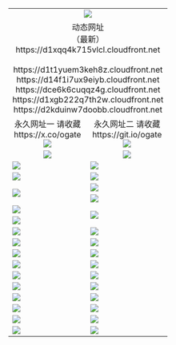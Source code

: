 ﻿<table>
  <tr></tr>
  <tr><td colspan=2 align=center><img src="https://d1xqq4k715vlcl.cloudfront.net/Up/oGate.jpg" /></td></tr>
  <tr><td colspan=2 align=center>动态网址<br/>（最新）
<br>https://d1xqq4k715vlcl.cloudfront.net
<br>
<br>https://d1t1yuem3keh8z.cloudfront.net
<br>https://d14f1i7ux9eiyb.cloudfront.net
<br>https://dce6k6cuqqz4g.cloudfront.net
<br>https://d1xgb222q7th2w.cloudfront.net
<br>https://d2kduinw7doobb.cloudfront.net
    </td>
  </tr>
  <tr>
    <td align=center>永久网址一 请收藏<br/>https://x.co/ogate<br><a href="https://d1xqq4k715vlcl.cloudfront.net/Up/0WMGDL1.png"><img src="https://d1xqq4k715vlcl.cloudfront.net/Up/0WMGD1.png" /></a></td>
    <td align=center>永久网址二 请收藏<br/>https://git.io/ogate<br><a href="https://d1xqq4k715vlcl.cloudfront.net/Up/0WMGDL2.png"><img src="https://d1xqq4k715vlcl.cloudfront.net/Up/0WMGD2.png" /></a></td>
  </tr>
  <tr>
    <td align=center><a href="https://d1xqq4k715vlcl.cloudfront.net/?from=github"><img src="https://d1xqq4k715vlcl.cloudfront.net/Up/0WMPG.jpg" /></a></td>
    <td align=center><a href="https://d1xqq4k715vlcl.cloudfront.net/ogUP.aspx?name=0oGate.apk&from=github"><img src="https://d1xqq4k715vlcl.cloudfront.net/Up/0WMAZ.jpg" /></a></td>
  </tr>
  <tr>
    <td><a href="https://d1xqq4k715vlcl.cloudfront.net/oNote.aspx?id=oGate&from=github" target="_blank"><img src="https://d1xqq4k715vlcl.cloudfront.net/Up/0WCYY.jpg" /></a></td>
    <td><a href="https://d1xqq4k715vlcl.cloudfront.net/oNote.aspx?id=oNote&from=github" target="_blank"><img src="https://d1xqq4k715vlcl.cloudfront.net/Up/0WZTT.jpg" /></a></td>
  </tr>
  <tr>
    <td><a href="https://d1xqq4k715vlcl.cloudfront.net/ogDY.aspx?from=github" target="_blank"><img src="https://d1xqq4k715vlcl.cloudfront.net/Up/DY.jpg"/></a></td>
    <td><a href="https://d1xqq4k715vlcl.cloudfront.net/ogST.aspx?from=github" target="_blank"><img src="https://d1xqq4k715vlcl.cloudfront.net/Up/ST.jpg"/></a></td>
  </tr>
  <tr>
    <td rowspan=2><a href="https://d1xqq4k715vlcl.cloudfront.net/ogUP.aspx?name=WJ.mp4&from=github" target="_blank"><img src="https://d1xqq4k715vlcl.cloudfront.net/Up/WJ.jpg" /></a></td>
    <td><a href="https://d1xqq4k715vlcl.cloudfront.net/ogUP.aspx?name=DKC.mp4&count=17&from=github" target="_blank"><img src="https://d1xqq4k715vlcl.cloudfront.net/Up/DKC.jpg" /></a></td> 
  </tr>
  <tr>
    <td><a href="https://d1xqq4k715vlcl.cloudfront.net/ogUP.aspx?name=LRWS.mp4&count=6B:16,5A:10,5B:35,4A:14,4B:19,3A:10,3B:26,2A:16,2B:21,1A:23,1B:29&from=github" target="_blank"><img src="https://d1xqq4k715vlcl.cloudfront.net/Up/LRWS.jpg" /></a></td>
  </tr>
  <tr>
    <td><a href="https://d1xqq4k715vlcl.cloudfront.net/ogUP.aspx?name=JQR.mp4&count=2&from=github" target="_blank"><img src="https://d1xqq4k715vlcl.cloudfront.net/Up/JQR.jpg" /></a></td>   
    <td rowspan=2><a href="https://d1xqq4k715vlcl.cloudfront.net/ogUP.aspx?name=JP.mp4&count=9&from=github" target="_blank"><img src="https://d1xqq4k715vlcl.cloudfront.net/Up/JP.jpg" /></td>
  </tr>
  <tr>
    <td><a href="https://d1xqq4k715vlcl.cloudfront.net/ogUP.aspx?name=ZSJ.mp4&count=16&from=github" target="_blank"><img src="https://d1xqq4k715vlcl.cloudfront.net/Up/ZSJ.jpg" /></a></td>
  </tr>
  <tr>
    <td><a href="https://d1xqq4k715vlcl.cloudfront.net/ogUP.aspx?name=SSZJ.mp4&count=7&current=2&from=github" target="_blank"><img src="https://d1xqq4k715vlcl.cloudfront.net/Up/SSZJ.jpg" /></a></td>
    <td><a href="https://d1xqq4k715vlcl.cloudfront.net/ogUP.aspx?name=WH.mp4&from=github" target="_blank"><img src="https://d1xqq4k715vlcl.cloudfront.net/Up/WH.jpg" /></a></td>
  </tr>
  <tr>
    <td><a href="https://d1xqq4k715vlcl.cloudfront.net/ogUP.aspx?name=DWHM.mp4&from=github" target="_blank"><img src="https://d1xqq4k715vlcl.cloudfront.net/Up/DWHM.jpg" /></a></td>
    <td><a href="https://d1xqq4k715vlcl.cloudfront.net/ogUP.aspx?name=XTFY.mp4&count=24&from=github" target="_blank"><img src="https://d1xqq4k715vlcl.cloudfront.net/Up/XTFY.jpg" /></a></td>
  </tr>
  <tr>
    <td><a href="https://d1xqq4k715vlcl.cloudfront.net/ogUP.aspx?name=4SQQ.mp4&count=06:11&current=06:11&from=github" target="_blank"><img src="https://d1xqq4k715vlcl.cloudfront.net/Up/4SQQ0.jpg" /></a></td>
    <td><a href="https://d1xqq4k715vlcl.cloudfront.net/ogUP.aspx?name=4SHQ.mp4&count=06:11&current=06:11&from=github" target="_blank"><img src="https://d1xqq4k715vlcl.cloudfront.net/Up/4SHQ0.jpg" /></a></td>
  </tr>
  <tr>
    <td><a href="https://d1xqq4k715vlcl.cloudfront.net/ogUP.aspx?name=4SZG.mp4&count=06:12&current=06:10&from=github" target="_blank"><img src="https://d1xqq4k715vlcl.cloudfront.net/Up/4SZG0.jpg" /></a></td>
    <td><a href="https://d1xqq4k715vlcl.cloudfront.net/ogUP.aspx?name=4SDJ.mp4&count=06:18&current=06:17&from=github" target="_blank"><img src="https://d1xqq4k715vlcl.cloudfront.net/Up/4SDJ0.jpg" /></a></td>
  </tr>
  <tr>
    <td><a href="https://d1xqq4k715vlcl.cloudfront.net/onUP.aspx?name=https://x.co/dtw99&from=github" target="_blank"><img src="https://d1xqq4k715vlcl.cloudfront.net/Up/0DTW.jpg"/></a></td>
    <td><a href="https://d1xqq4k715vlcl.cloudfront.net/onUP.aspx?name=https://d2ao90bsskjq20.cloudfront.net/acenter/&from=github" target="_blank"><img src="https://d1xqq4k715vlcl.cloudfront.net/Up/0TDW.jpg" /></a></td>
  </tr>
  <tr>
    <td><a href="https://d1xqq4k715vlcl.cloudfront.net/onUP.aspx?name=https://d3qz7yth5i2rae.cloudfront.net/gb/nsc413.htm&from=github" target="_blank"><img src="https://d1xqq4k715vlcl.cloudfront.net/Up/0DJY.jpg" /></a></td>
    <td><a href="https://d1xqq4k715vlcl.cloudfront.net/onUP.aspx?name=https://dgocdxv5343dc.cloudfront.net/xtr/gb/prog204.html&from=github" target="_blank"><img src="https://d1xqq4k715vlcl.cloudfront.net/Up/0XTR.jpg" /></a></td>
  </tr>
  <tr>
    <td><a href="https://d1xqq4k715vlcl.cloudfront.net/onUP.aspx?name=https://d7203y8eitivv.cloudfront.net&from=github" target="_blank"><img src="https://d1xqq4k715vlcl.cloudfront.net/Up/0MHW.jpg" /></a></td>
    <td><a href="https://d1xqq4k715vlcl.cloudfront.net/onUP.aspx?name=https://d38z1xzg5vtneh.cloudfront.net&from=github" target="_blank"><img src="https://d1xqq4k715vlcl.cloudfront.net/Up/0ZJW.jpg" /></a></td>
  </tr>
  <tr>
    <td><a href="https://d1xqq4k715vlcl.cloudfront.net/ogUP.aspx?name=FG.zip&from=github" target="_blank"><img src="https://d1xqq4k715vlcl.cloudfront.net/Up/FG.jpg" /></a></td>
    <td><a href="https://d1xqq4k715vlcl.cloudfront.net/ogUP.aspx?name=FGA.apk&from=github" target="_blank"><img src="https://d1xqq4k715vlcl.cloudfront.net/Up/FGA.jpg" /></a></td>
  </tr>
  <tr>
    <td><a href="https://d1xqq4k715vlcl.cloudfront.net/ogUP.aspx?name=U.zip&from=github" target="_blank"><img src="https://d1xqq4k715vlcl.cloudfront.net/Up/U.jpg" /></a></td>
    <td><a href="https://d1xqq4k715vlcl.cloudfront.net/ogUP.aspx?name=UA.apk&from=github" target="_blank"><img src="https://d1xqq4k715vlcl.cloudfront.net/Up/UA.jpg" /></a></td>
  </tr>
  <tr>
    <td><a href="https://d1xqq4k715vlcl.cloudfront.net/ogUP.aspx?name=0iPPOTV.zip&from=github" target="_blank"><img src="https://d1xqq4k715vlcl.cloudfront.net/Up/0iPPOTV.jpg" /></a></td>
    <td><a href="https://d1xqq4k715vlcl.cloudfront.net/ogUP.aspx?name=0iNTD.apk&from=github" target="_blank"><img src="https://d1xqq4k715vlcl.cloudfront.net/Up/0iNTD.jpg" /></a></td>
  </tr>
</table>
